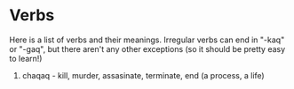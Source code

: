 # Verbs
Here is a list of verbs and their meanings. Irregular verbs can end in "-kaq" or "-gaq", but there aren't any other exceptions (so it should be pretty easy to learn!)

1. chaqaq - kill, murder, assasinate, terminate, end (a process, a life)
